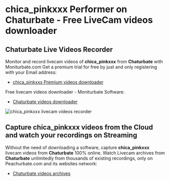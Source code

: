 # chica_pinkxxx Performer on Chaturbate - Free LiveCam videos downloader

## Chaturbate Live Videos Recorder

Monitor and record livecam videos of **chica_pinkxxx** from **Chaturbate** with Moniturbate.com
Get a premium trial for free by just and only registering with your Email address:
* [chica_pinkxxx Premium videos downloader](https://moniturbate.com/request-demo-licence-key.html)

Free livecam videos downloader - Moniturbate Software:
* [Chaturbate videos downloader](https://moniturbate.com/moniturbate-download-software.html)

![chica_pinkxxx livecam videos recorder](https://peachurnet.com/templates/moniturbate-software.png)


## Capture chica_pinkxxx videos from the Cloud and watch your recordings on Streaming

Without the need of downloading a software, capture **chica_pinkxxx** livecam videos from **Chaturbate** 100% online.
Watch Livecam archives from **Chaturbate** unlimitedly from thousands of existing recordings, only on Peachurbate.com and its websites network:
* [Chaturbate videos archives](https://peachurnet.com/)